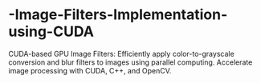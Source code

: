 # -Image-Filters-Implementation-using-CUDA
CUDA-based GPU Image Filters: Efficiently apply color-to-grayscale conversion and blur filters to images using parallel computing. Accelerate image processing with CUDA, C++, and OpenCV.
